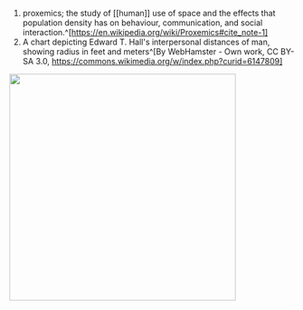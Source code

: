 1. proxemics; the study of [[human]] use of space and the effects that population density has on behaviour, communication, and social interaction.^[https://en.wikipedia.org/wiki/Proxemics#cite_note-1]
2. A chart depicting Edward T. Hall's interpersonal distances of man, showing radius in feet and meters^[By WebHamster - Own work, CC BY-SA 3.0, https://commons.wikimedia.org/w/index.php?curid=6147809]

<img src="https://upload.wikimedia.org/wikipedia/commons/3/35/Personal_Space.svg" width="400" />